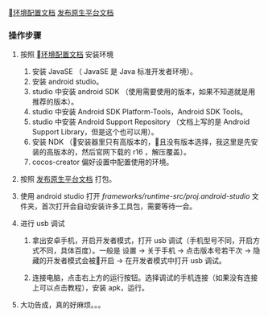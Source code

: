 [环境配置文档](https://docs.cocos.com/creator/manual/zh/publish/setup-native-development.html)
[发布原生平台文档](https://docs.cocos.com/creator/manual/zh/publish/publish-native.html)

### 操作步骤

1. 按照 [环境配置文档](https://docs.cocos.com/creator/manual/zh/publish/setup-native-development.html) 安装环境

    1. 安装 JavaSE （ JavaSE 是 Java 标准开发者环境）。
    2. 安装 android studio。
    3. studio 中安装 android SDK （使用需要使用的版本，如果不知道就是用推荐的版本）。
    4. studio 中安装 Android SDK Platform-Tools，Android SDK Tools。
    5. studio 中安装 Android Support Repository （文档上写的是 Android Support Library，但是这个也可以用）。
    6. 安装 NDK （安装器里只有高版本的，且没有版本选择，我这里是先安装的高版本的，然后官网下载的 r16 ，解压覆盖）。
    7. cocos-creator 偏好设置中配置使用的环境。

2. 按照 [发布原生平台文档](https://docs.cocos.com/creator/manual/zh/publish/publish-native.html) 打包。

3. 使用 android studio 打开 *frameworks/runtime-src/proj.android-studio* 文件夹，首次打开会自动安装许多工具包，需要等待一会。

4. 进行 usb 调试

    1. 拿出安卓手机，开启开发者模式，打开 usb 调试（手机型号不同，开启方式不同，具体百度）。一般是 设置 -> 关于手机 -> 点击版本号若干次 -> 隐藏的开发者模式会被开启 -> 在开发者模式中打开 usb 调试。

    2. 连接电脑，点击右上方的运行按钮。选择调试的手机连接（如果没有连接上可以点击教程），安装 apk，运行。

5. 大功告成，真的好麻烦。。。